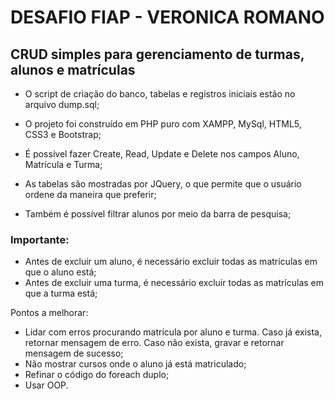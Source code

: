 # DESAFIO FIAP - VERONICA ROMANO

## CRUD simples para gerenciamento de turmas, alunos e matrículas

- O script de criação do banco, tabelas e registros iniciais estão no arquivo dump.sql;

- O projeto foi construído em PHP puro com XAMPP, MySql, HTML5, CSS3 e Bootstrap;

- É possível fazer Create, Read, Update e Delete nos campos Aluno, Matrícula e Turma;

- As tabelas são mostradas por JQuery, o que permite que o usuário ordene da maneira que preferir;

- Também é possível filtrar alunos por meio da barra de pesquisa;


### Importante:

- Antes de excluir um aluno, é necessário excluir todas as matrículas em que o aluno está;
- Antes de excluir uma turma, é necessário excluir todas as matrículas em que a turma está;


Pontos a melhorar:

- Lidar com erros procurando matrícula por aluno e turma. Caso já exista, retornar mensagem de erro. Caso não exista, gravar e retornar mensagem de sucesso;
- Não mostrar cursos onde o aluno já está matriculado;
- Refinar o código do foreach duplo;
- Usar OOP.
